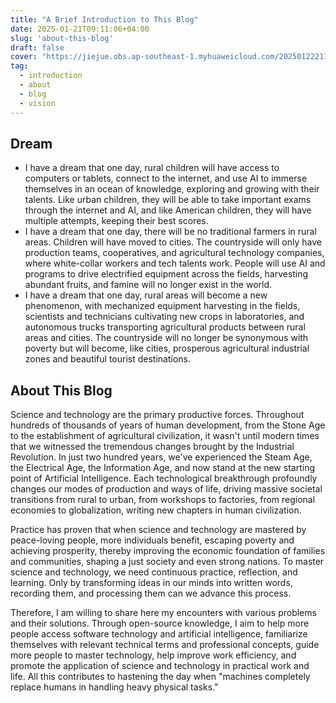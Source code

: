 ```yaml
---
title: "A Brief Introduction to This Blog"
date: 2025-01-21T09:11:06+04:00
slug: 'about-this-blog'
draft: false
cover: "https://jiejue.obs.ap-southeast-1.myhuaweicloud.com/20250122211357575.webp"
tag:
  - introduction
  - about
  - blog
  - vision
---
```

## Dream

<!--more-->

- I have a dream that one day, rural children will have access to computers or tablets, connect to the internet, and use AI to immerse themselves in an ocean of knowledge, exploring and growing with their talents. Like urban children, they will be able to take important exams through the internet and AI, and like American children, they will have multiple attempts, keeping their best scores.
- I have a dream that one day, there will be no traditional farmers in rural areas. Children will have moved to cities. The countryside will only have production teams, cooperatives, and agricultural technology companies, where white-collar workers and tech talents work. People will use AI and programs to drive electrified equipment across the fields, harvesting abundant fruits, and famine will no longer exist in the world.
- I have a dream that one day, rural areas will become a new phenomenon, with mechanized equipment harvesting in the fields, scientists and technicians cultivating new crops in laboratories, and autonomous trucks transporting agricultural products between rural areas and cities. The countryside will no longer be synonymous with poverty but will become, like cities, prosperous agricultural industrial zones and beautiful tourist destinations.

## About This Blog

Science and technology are the primary productive forces. Throughout hundreds of thousands of years of human development, from the Stone Age to the establishment of agricultural civilization, it wasn't until modern times that we witnessed the tremendous changes brought by the Industrial Revolution. In just two hundred years, we've experienced the Steam Age, the Electrical Age, the Information Age, and now stand at the new starting point of Artificial Intelligence. Each technological breakthrough profoundly changes our modes of production and ways of life, driving massive societal transitions from rural to urban, from workshops to factories, from regional economies to globalization, writing new chapters in human civilization.

Practice has proven that when science and technology are mastered by peace-loving people, more individuals benefit, escaping poverty and achieving prosperity, thereby improving the economic foundation of families and communities, shaping a just society and even strong nations. To master science and technology, we need continuous practice, reflection, and learning. Only by transforming ideas in our minds into written words, recording them, and processing them can we advance this process.

Therefore, I am willing to share here my encounters with various problems and their solutions. Through open-source knowledge, I aim to help more people access software technology and artificial intelligence, familiarize themselves with relevant technical terms and professional concepts, guide more people to master technology, help improve work efficiency, and promote the application of science and technology in practical work and life. All this contributes to hastening the day when "machines completely replace humans in handling heavy physical tasks."
